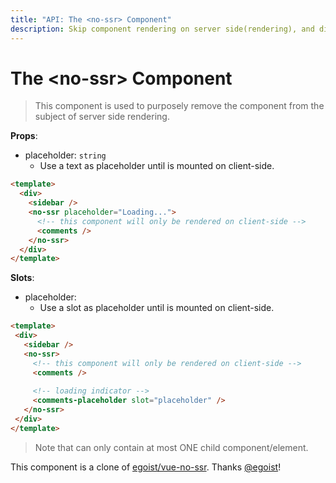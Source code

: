 ```yaml
---
title: "API: The <no-ssr> Component"
description: Skip component rendering on server side(rendering), and display placeholder text.
---
```


# The &lt;no-ssr&gt; Component

> This component is used to purposely remove the component from the subject of server side rendering.

**Props**:
- placeholder: `string`
  - Use a text as placeholder until <no-ssr /> is mounted on client-side.

```html
<template>
  <div>
    <sidebar />
    <no-ssr placeholder="Loading...">
      <!-- this component will only be rendered on client-side -->
      <comments />
    </no-ssr>
  </div>
</template>
```

**Slots**:

- placeholder:
  - Use a slot as placeholder until <no-ssr /> is mounted on client-side.
 
 ```html
<template>
  <div>
    <sidebar />
    <no-ssr>
      <!-- this component will only be rendered on client-side -->
      <comments />
  
      <!-- loading indicator -->
      <comments-placeholder slot="placeholder" />
    </no-ssr>
  </div>
</template>
```

> Note that <no-ssr /> can only contain at most ONE child component/element.

This component is a clone of [egoist/vue-no-ssr](https://github.com/egoist/vue-no-ssr). Thanks [@egoist](https://github.com/egoist)!
